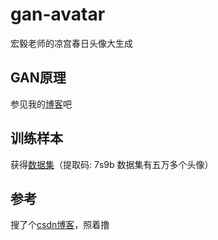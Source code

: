 # gan-avatar
宏毅老师的凉宫春日头像大生成

## GAN原理

参见我的[博客](http://www.piginzoo.com/machine-learning/2019/07/21/gan)吧

## 训练样本

获得[数据集](https://pan.baidu.com/s/1tNRGHiZdsTHPOgzKVz9-5A)（提取码: 7s9b 数据集有五万多个头像）

## 参考

搜了个[csdn博客](https://blog.csdn.net/qq_31804159/article/details/88559101)，照着撸